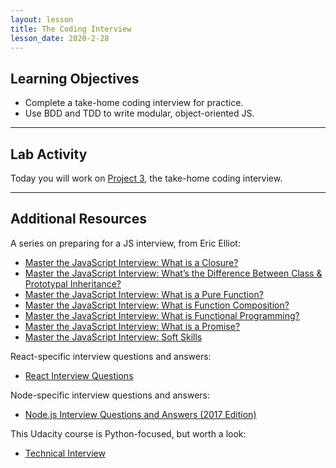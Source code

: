 ```yaml
---
layout: lesson
title: The Coding Interview
lesson_date: 2020-2-28
---
```


## Learning Objectives

- Complete a take-home coding interview for practice.
- Use BDD and TDD to write modular, object-oriented JS.

---

## Lab Activity

Today you will work on [Project 3](/project/03-coding-interview/), the take-home coding interview.

---

## Additional Resources

A series on preparing for a JS interview, from Eric Elliot:

- [Master the JavaScript Interview: What is a Closure?](https://medium.com/javascript-scene/master-the-javascript-interview-what-is-a-closure-b2f0d2152b36)
- [Master the JavaScript Interview: What’s the Difference Between Class & Prototypal Inheritance?](https://medium.com/javascript-scene/master-the-javascript-interview-what-s-the-difference-between-class-prototypal-inheritance-e4cd0a7562e9)
- [Master the JavaScript Interview: What is a Pure Function?](https://medium.com/javascript-scene/master-the-javascript-interview-what-is-a-pure-function-d1c076bec976)
- [Master the JavaScript Interview: What is Function Composition?](https://medium.com/javascript-scene/master-the-javascript-interview-what-is-function-composition-20dfb109a1a0)
- [Master the JavaScript Interview: What is Functional Programming?](https://medium.com/javascript-scene/master-the-javascript-interview-what-is-functional-programming-7f218c68b3a0)
- [Master the JavaScript Interview: What is a Promise?](https://medium.com/javascript-scene/master-the-javascript-interview-what-is-a-promise-27fc71e77261)
- [Master the JavaScript Interview: Soft Skills](https://medium.com/javascript-scene/master-the-javascript-interview-soft-skills-a8a5fb02c466)

React-specific interview questions and answers:

- [React Interview Questions](https://dev.to/tylermcginnis/react-interview-questions)

Node-specific interview questions and answers:

- [Node.js Interview Questions and Answers (2017 Edition)](https://blog.risingstack.com/node-js-interview-questions-and-answers-2017/)

This Udacity course is Python-focused, but worth a look:

- [Technical Interview](https://www.udacity.com/course/technical-interview--ud513)
